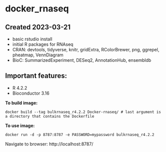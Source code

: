 # docker_rnaseq

## Created 2023-03-21
- basic rstudio install
- initial R packages for RNAseq
- CRAN:  devtools, tidyverse, knitr, gridExtra, RColorBrewer, png, ggrepel, pheatmap, VennDiagram 
- BioC: SummarizedExperiment, DESeq2, AnnotationHub, ensembldb
 

## Important features:
- R 4.2.2
- Bioconductor 3.16


**To build image:**

```
docker build --tag bulkrnaseq_r4.2.2 Docker-rnaseq/ # last argument is a directory that contains the Dockerfile
```

**To use image:**

```
docker run -d -p 8787:8787 -e PASSWORD=mypassword bulkrnaseq_r4.2.2
```

Navigate to browser: http://localhost:8787/
